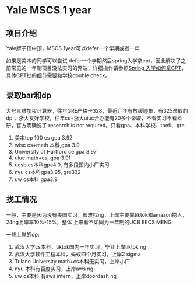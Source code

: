 # Yale MSCS 1 year

## 项目介绍
Yale牌子顶中顶，MSCS 1year可以defer一个学期或者一年

如果是美本的同学可以尝试
defer一个学期然后spring入学拿cpt，因此解决了之前常见的一年制项目没法实习的弊端，详细操作请参照[Spring 入学如何拿CPT](../useful_docs/Spring%20入学如何拿CPT.md)，
具体CPT批的细节需要和学校double check。


## 录取bar和dp
大号三维加权计算器，往年GRE严格卡328，最近几年有放缓迹象，有325录取的dp
，浙大友好学校，往年cs+浙大uiuc合办能有20多个录取，不看实习不看科研，官方明确说了
research is not required。只看gpa、本科学校、toefl、gre

1. 美本top 100 cs gpa 3.92
2. wisc cs+math 本科,gpa 3.9
3. University of Hartford ce gpa 3.97
4. uiuc math+cs, gpa 3.91
5. ucsb cs本科gpa4.0, 有多段国内小厂实习
6. nyu cs本科gpa3.95, gre332
7. uw cs本科 gpa3.9

## 找工情况
一般，主要是因为没有美国实习，很难找ng，上岸主要靠tiktok和amazon捞人，24ng上岸率10%-15%，整体
上来看不如同为一年制的UCB EECS MENG

一些上岸的dp:
1. 武汉大学cs本科，tiktok国内一年实习，毕业上岸tiktok ng
2. 武汉大学软件工程本科，蚂蚁四个月实习，上岸2 sigma
3. Tulane University math+cs本科无实习，上岸小厂
4. nyu 本科有百度实习，上岸aws ng
5. uw cs本科 有aws intern，上岸doordash ng

